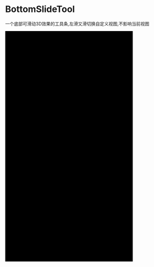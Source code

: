 # BottomSlideTool
一个底部可滑动3D效果的工具条,左滑又滑切换自定义视图,不影响当前视图

![](https://github.com/WeiChaoZheng/BottomSlideTool/blob/master/bbb.gif )
